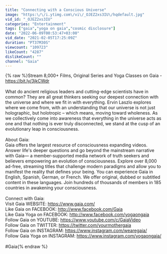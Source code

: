 ```yaml
---
title: "Connecting with a Conscious Universe"
image: "https:\/\/i.ytimg.com\/vi\/_OJEZ2xs3IU\/hqdefault.jpg"
vid_id: "_OJEZ2xs3IU"
categories: "Entertainment"
tags: ["gaia","yoga on gaia","cosmic disclosure"]
date: "2022-06-09T00:53:47+03:00"
vid_date: "2021-02-05T17:25:09Z"
duration: "PT37M30S"
viewcount: "109723"
likeCount: "4287"
dislikeCount: ""
channel: "Gaia"
---
```

{% raw %}Stream 8,000+ Films, Original Series and Yoga Classes on Gaia - <a rel="nofollow" target="blank" href="https://bit.ly/3jkCWdr">https://bit.ly/3jkCWdr</a><br /><br />What do ancient religious leaders and cutting-edge scientists have in common? They are all great thinkers seeking our deepest connection with the universe and where we fit in with everything. Ervin Laszlo explores where we come from, with an understanding that our universe is not just holographic, but holotropic – which means, moving toward wholeness. As we collectively come into awareness that everything in the universe acts as one and that nothing is ever truly disconnected, we stand at the cusp of an evolutionary leap in consciousness.<br /><br />About Gaia:<br />Gaia offers the largest resource of consciousness expanding videos. Answer life's deeper questions and go beyond the mainstream narrative with Gaia— a member-supported media network of truth seekers and believers empowering an evolution of consciousness. Explore over 8,000 ad-free, streaming titles that challenge modern paradigms and allow you to manifest the reality that defines your being. You can experience Gaia in English, Spanish, German, or French. We offer original, dubbed or subtitled content in these languages. Join hundreds of thousands of members in 185 countries in awakening your consciousness.<br /><br />Connect with Gaia:<br />Visit Gaia WEBSITE: <a rel="nofollow" target="blank" href="https://www.gaia.com/">https://www.gaia.com/</a><br />Like Gaia on FACEBOOK:  <a rel="nofollow" target="blank" href="http://www.facebook.com/Gaia">http://www.facebook.com/Gaia</a><br />Like Gaia Yoga on FACEBOOK: <a rel="nofollow" target="blank" href="http://www.facebook.com/yogaongaia">http://www.facebook.com/yogaongaia</a><br />Follow Gaia on YOUTUBE: <a rel="nofollow" target="blank" href="https://www.youtube.com/c/GaiaVideo">https://www.youtube.com/c/GaiaVideo</a><br />Follow Gaia on TWITTER: <a rel="nofollow" target="blank" href="https://twitter.com/yourmothergaia">https://twitter.com/yourmothergaia</a><br />Follow Gaia on INSTAGRAM: <a rel="nofollow" target="blank" href="https://www.instagram.com/wearegaia/">https://www.instagram.com/wearegaia/</a><br />Follow Gaia Yoga on INSTAGRAM: <a rel="nofollow" target="blank" href="https://www.instagram.com/yogaongaia/">https://www.instagram.com/yogaongaia/</a><br /><br />#Gaia{% endraw %}
